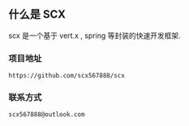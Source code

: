 ## 什么是 SCX

scx 是一个基于 vert.x , spring 等封装的快速开发框架.

### 项目地址

```
https://github.com/scx567888/scx
```

### 联系方式

```
scx567888@outlook.com
```
